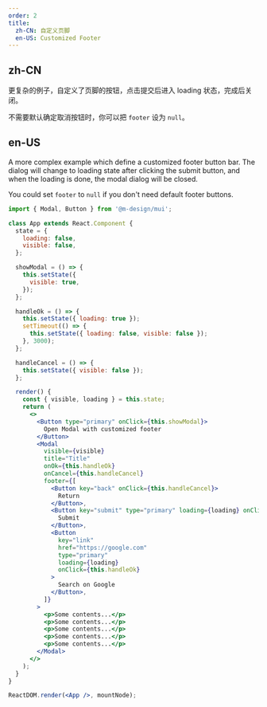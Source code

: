 ```yaml
---
order: 2
title:
  zh-CN: 自定义页脚
  en-US: Customized Footer
---
```


## zh-CN

更复杂的例子，自定义了页脚的按钮，点击提交后进入 loading 状态，完成后关闭。

不需要默认确定取消按钮时，你可以把 `footer` 设为 `null`。

## en-US

A more complex example which define a customized footer button bar. The dialog will change to loading state after clicking the submit button, and when the loading is done, the modal dialog will be closed.

You could set `footer` to `null` if you don't need default footer buttons.

```jsx
import { Modal, Button } from '@m-design/mui';

class App extends React.Component {
  state = {
    loading: false,
    visible: false,
  };

  showModal = () => {
    this.setState({
      visible: true,
    });
  };

  handleOk = () => {
    this.setState({ loading: true });
    setTimeout(() => {
      this.setState({ loading: false, visible: false });
    }, 3000);
  };

  handleCancel = () => {
    this.setState({ visible: false });
  };

  render() {
    const { visible, loading } = this.state;
    return (
      <>
        <Button type="primary" onClick={this.showModal}>
          Open Modal with customized footer
        </Button>
        <Modal
          visible={visible}
          title="Title"
          onOk={this.handleOk}
          onCancel={this.handleCancel}
          footer={[
            <Button key="back" onClick={this.handleCancel}>
              Return
            </Button>,
            <Button key="submit" type="primary" loading={loading} onClick={this.handleOk}>
              Submit
            </Button>,
            <Button
              key="link"
              href="https://google.com"
              type="primary"
              loading={loading}
              onClick={this.handleOk}
            >
              Search on Google
            </Button>,
          ]}
        >
          <p>Some contents...</p>
          <p>Some contents...</p>
          <p>Some contents...</p>
          <p>Some contents...</p>
          <p>Some contents...</p>
        </Modal>
      </>
    );
  }
}

ReactDOM.render(<App />, mountNode);
```

